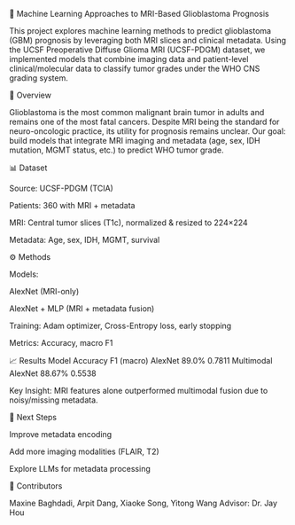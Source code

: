 🧠 Machine Learning Approaches to MRI-Based Glioblastoma Prognosis

This project explores machine learning methods to predict glioblastoma (GBM) prognosis by leveraging both MRI slices and clinical metadata. Using the UCSF Preoperative Diffuse Glioma MRI (UCSF-PDGM) dataset, we implemented models that combine imaging data and patient-level clinical/molecular data to classify tumor grades under the WHO CNS grading system.

📌 Overview

Glioblastoma is the most common malignant brain tumor in adults and remains one of the most fatal cancers. Despite MRI being the standard for neuro-oncologic practice, its utility for prognosis remains unclear.
Our goal: build models that integrate MRI imaging and metadata (age, sex, IDH mutation, MGMT status, etc.) to predict WHO tumor grade.


📊 Dataset

Source: UCSF-PDGM (TCIA)

Patients: 360 with MRI + metadata

MRI: Central tumor slices (T1c), normalized & resized to 224×224

Metadata: Age, sex, IDH, MGMT, survival

⚙️ Methods

Models:

AlexNet (MRI-only)

AlexNet + MLP (MRI + metadata fusion)

Training: Adam optimizer, Cross-Entropy loss, early stopping

Metrics: Accuracy, macro F1

📈 Results
Model	Accuracy	F1 (macro)
AlexNet	89.0%	0.7811
Multimodal AlexNet	88.67%	0.5538

Key Insight: MRI features alone outperformed multimodal fusion due to noisy/missing metadata.

🚀 Next Steps

Improve metadata encoding

Add more imaging modalities (FLAIR, T2)

Explore LLMs for metadata processing

👥 Contributors

Maxine Baghdadi, Arpit Dang, Xiaoke Song, Yitong Wang
Advisor: Dr. Jay Hou
